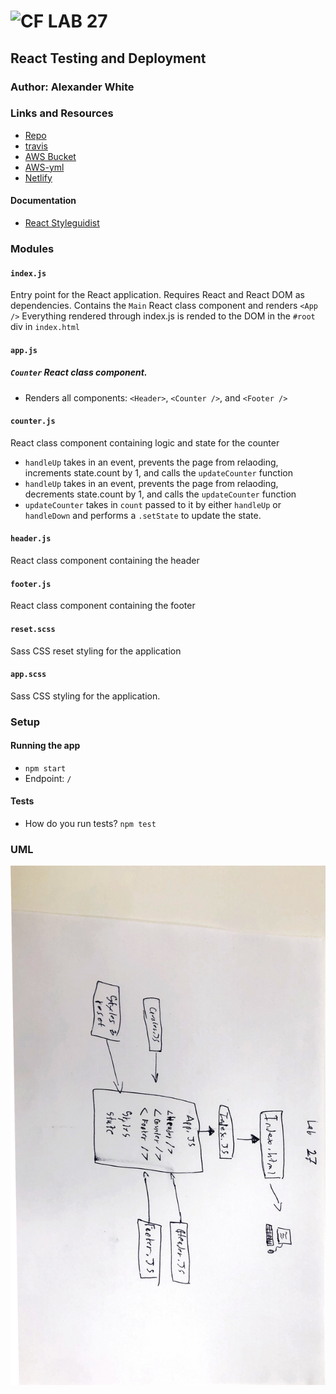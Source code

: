 ![CF](http://i.imgur.com/7v5ASc8.png) LAB 27
=================================================

## React Testing and Deployment

### Author: Alexander White

### Links and Resources
* [Repo](https://github.com/alex-white-401-advanced-javascript/lab-27)
* [travis](http://xyz.com)
* [AWS Bucket](http://alex-white-401js-lab-27.s3-website-us-west-2.amazonaws.com)
* [AWS-yml](http://alexwhite401jslab27-alexwhite401d29lab27bucket-otjwmd9wfrt9.s3-website-us-west-2.amazonaws.com)
* [Netlify](https://jovial-kalam-415c85.netlify.com/)

#### Documentation
* [React Styleguidist]()

### Modules
#### `index.js`
Entry point for the React application. Requires React and React DOM as dependencies. Contains the `Main` React class component and renders `<App />`
Everything rendered through index.js is rended to the DOM in the `#root` div in `index.html`

#### `app.js`

##### `Counter` React class component. 
* Renders all components: `<Header>`, `<Counter />`, and `<Footer />`

#### `counter.js`
React class component containing logic and state for the counter
* `handleUp` takes in an event, prevents the page from relaoding, increments state.count by 1, and calls the `updateCounter` function
* `handleUp` takes in an event, prevents the page from relaoding, decrements state.count by 1, and calls the `updateCounter` function
* `updateCounter` takes in `count` passed to it by either `handleUp` or `handleDown` and performs a `.setState` to update the state.

#### `header.js`
React class component containing the header

#### `footer.js`
React class component containing the footer

#### `reset.scss`
Sass CSS reset styling for the application

#### `app.scss`
Sass CSS styling for the application.

### Setup

#### Running the app
* `npm start`
* Endpoint: `/`
  
#### Tests
* How do you run tests? `npm test`

### UML
![Diagram](./uml.jpg)